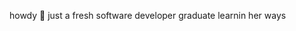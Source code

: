 howdy 🙂 just a fresh software developer graduate learnin her ways

<!---
alexphar/alexphar is a ✨ special ✨ repository because its `README.md` (this file) appears on your GitHub profile.
You can click the Preview link to take a look at your changes.
--->
